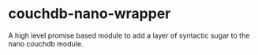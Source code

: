 couchdb-nano-wrapper
====================

A high level promise based module to add a layer of syntactic sugar to the nano couchdb module.
